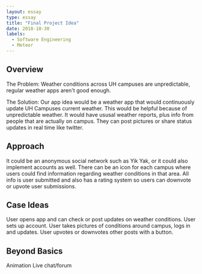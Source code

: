 ```yaml
---
layout: essay
type: essay
title: "Final Project Idea"
date: 2018-10-30
labels:
  - Software Engineering
  - Meteor
---
```


## Overview
	
 The Problem: Weather conditions across UH campuses are unpredictable, regular weather apps aren't good enough.

The Solution: Our app idea would be a weather app that would continuously update UH Campuses current weather. This would be helpful because of unpredictable weather. It would have ususal weather reports, plus info from people that are actually on campus. They can post pictures or share status updates in real time like twitter. 


## Approach

It could be an anonymous social network such as Yik Yak, or it could also implement accounts as well. There can be an icon for each campus where users could find information regarding weather conditions in that area. All info is user submitted and also has a rating system so users can downvote or upvote user submissions. 


## Case Ideas

User opens app and can check or post updates on weather conditions. 
User sets up account.
User takes pictures of conditions around campus, logs in and updates.
User upvotes or downvotes other posts with a button.

## Beyond Basics

Animation
Live chat/forum




